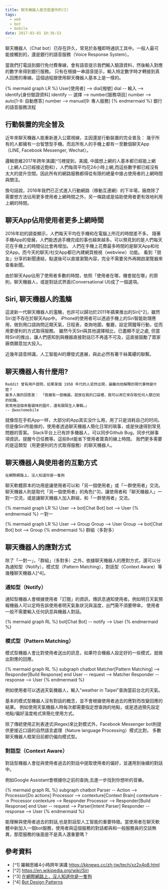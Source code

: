 ```yaml
---
title: 聊天機器人是怎麼運作的(I)
tags:
  - web
  - bot
  - mobile
date: 2017-03-01 10:36:53
---
```



聊天機器人（Chat bot）已存在許久，常見於各種即時通訊工具中。一般人最可能接觸到的，還是銀行的語音服務（Voice Response System）。

當我們打電話到銀行免付費專線，會有語音提示我們輸入驗證資料，然後輸入對應的數字來得到銀行服務。
只有在根據一串語音提示，輸入特定數字時才轉接到真人回應的專線。這個過程跟使用聊天機器人基本上是一樣的。

{% mermaid graph LR %}
User[使用者] --> dial[撥號]
dial -- 輸入 --> identify[身份驗證資料]
identify -- 選擇 --> number[服務項目]
number --> auto[1-8: 自動應答]
number --> manual[9: 專人服務]
{% endmermaid %}
銀行的語音服務流程


## 行動裝置的完全普及

近年來聊天機器人能重新進入公眾視線，主因還是行動裝置的完全普及：
幾乎所有的人都擁有一台智慧型手機。而且所有人的手機上都有一至數個聊天App（LINE, Facebook Messenger, Wechat）。

邏輯思維2017年跨年演講[^1]裡提到，美國, 中國想上網的人基本都已經能上網（上網人口已經接近飽和），人們每周平均花24小時上網,而這些數字都已經沒有太大的提升空間。因此所有的網路服務都得從有限的總量中搶占使用者的上網時間與關注。

換句話說，2016年我們已正式進入行動網路（移動互連網）的下半場，廠商除了需要想方法佔用更多使用者上網時間之外，另一條路或是協助使用者更有效地利用上網的時間。

## 聊天App佔用使用者更多上網時間

2016年初的調查顯示，人們每天平均在手機和在電腦上所花的時間差不多。
隨著手機App的發展，人們能透過手機完成的事也越來越多。可以預見到的是人們每天花在手機上的時間佔比會再增加。
人們在手機上花費最多時間的是聊天App和社交App。而今天的聊天/社交App都已內建網頁檢視（webview）功能。
看到「朋友」分享的新聞連結，點選後可以直接瀏覽內容，完全不需要另外再開啟瀏覽器來查看新聞。

由於聊天App佔用了使用者多數的時間，依照「使用者在哪，機會就在哪」的原則，聊天機器人，或是對話式界面(Conversational UI)成了一個選項。

## Siri, 聊天機器人的濫觴

這波新一代聊天機器人的濫觴，也許可以歸功於2011年蘋果推出的Siri[^2]，雖然Siri並不存在於聊天App中。
iPhone的使用者可以透過手機上的Siri智能助理應用，做到用口語詢問近期天氣，日程表，查詢地圖，餐廳，設定鬧鐘等行動，從而用更便利的方式取得服務。
雖然今天Siri與其他選擇相比，已盡顯不足之處, 但當時Siri的推出，讓人們感知到與機器直接對話已不再遙不可及，這直接鼓勵了眾家廠商願意加大投入。

近幾年語音辨識，人工智能AI的爆發式進展，與此必然有著千絲萬縷的聯繫。

## 聊天機器人有什麼用?

```
Reddit 曾有用戶提問，如果某個 1950 年代的人突然出現，最難向他解釋的現代事物是什麼？
最多人推的回答是： 「我擁有一部機器，就放在我的口袋裡，我可以用它來存取任何人類已知的知識。
我常用這個來看貓咪的圖片，還有跟陌生人筆戰。」
-- @wastemobile
```

就像现在手机App一样，大部分的App其实没什么用，用了只是消耗自己的时间。
但是像Siri所能做的，使用者透過聊天機器人簡化日常的瑣事，或是快速得到常見問題的答案。
Slack平台上已有許多機器人，可以同步Github Bug，同步代辦事項資訊，提醒今日任務等。這些Bot能省下使用者寶貴的線上時間。
我們更多需要的是這類型（用更便利的方式取得服務）的聊天機器人。


## 聊天機器人與使用者的互動方式

```
在網際網路上，沒人知道你是一隻狗
```

聊天軟體原本的功用是讓使用者可以和「另一個使用者」或「一群使用者」交流。聊天機器人則是取代「另一個使用者」的角色[^3]，讓使用者和「聊天機器人」一對一交流，或是讓聊天機器人加入群組，和「一群使用者」交流。

{% mermaid graph LR %}
User --> bot[Chat Bot]
bot --> User
{% endmermaid %}
一對一

{% mermaid graph LR %}
User --> Group
Group --> User
Group --> bot[Chat Bot]
bot --> Group
{% endmermaid %}
群組（多對多）


## 聊天機器人的應對方式

除了「一對一」，「群組」（多對多）之外，依據聊天機器人的應對方式，還可以分為通知型（Notify），模式型（Pattern Matching），對話型（Context Aware）等幾種聊天機器人[^4]。

### 通知型（Notify）

通知型機器人會根據使用者「訂閱」的資訊，傳訊息通知使用者。例如明日天氣預報機器人可以定時告訴使用者明天氣象狀況與溫度，出門需不須要帶傘。
使用者一般不需要輸入任何訊息與機器人對話。

{% mermaid graph RL %}
bot[Chat Bot] -- notify --> User
{% endmermaid %}

### 模式型（Pattern Matching）

模式型機器人會比對使用者送出的訊息，如果符合機器人設定好的一些模式，就做出對應的回應。

{% mermaid graph RL %}
subgraph chatbot
Matcher[Pattern Matching] --> Responder[Build Response]
end
User -- request --> Matcher
Responder -- response --> User
{% endmermaid %}

例如使用者可以透過天氣機器人，輸入"weather in Taipei"查詢當前台北的天氣。

基本的模式型機器人沒有對話的概念，並不會根據使用者過去的應對而改變回應的結果。
例如使用天氣機器人時每次都需要指定想查詢的地點，或是透過預先設定地點/偏好溫度格式來簡化使用方式。

除了傳統使用正則表達式(Regex)來比對模式外，Facebook Messenger bot則提供更接近口語的自然語言處理（Nature language Processing）模式比對。
多數聊天機器人框架目前都仍偏向模式型。

### 對話型（Context Aware）

對話型機器人會從與使用者過去的對話中提取使用者的偏好，並運用到後續的對話中。

例如Google Assistant會根據你之前的查詢,去進一步找到你想听的音樂。

{% mermaid graph RL %}
subgraph chatbot
Parser -- Action --> Processor[Do actions]
Processor --> contexture[Context Brain]
contexture --> Processor
contexture --> Responder
Processor --> Responder[Build Response]
end
User -- request --> Parser[Intent Parser]
Responder -- response --> User
{% endmermaid %}

能理解與使用者過去的對話,也是對話型人工智能的重要特徵。當使用者在聊天軟體中新加入一個bot服務，使用者與這個服務的對話都與和一般服務員的交談無異，那麼服務的後面是不是真人還重要嗎？


## 參考資料

* [^1] 羅輯思維4小時跨年演講 https://kknews.cc/zh-tw/tech/xz2x4p8.html
* [^2] https://en.wikipedia.org/wiki/Siri
* [^3] [在網際網路上，沒人知道你是一隻狗](https://zh.wikipedia.org/wiki/%E5%9C%A8%E4%BA%92%E8%81%94%E7%BD%91%E4%B8%8A%EF%BC%8C%E6%B2%A1%E4%BA%BA%E7%9F%A5%E9%81%93%E4%BD%A0%E6%98%AF%E4%B8%80%E6%9D%A1%E7%8B%97)
* [^4] [Bot Design Patterns](http://willschenk.com/bot-design-patterns/)

